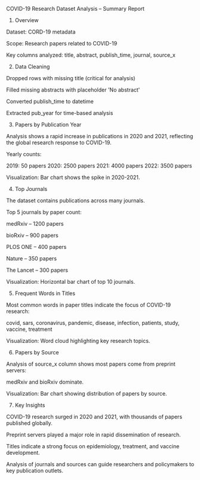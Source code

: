 COVID-19 Research Dataset Analysis – Summary Report
1. Overview

Dataset: CORD-19 metadata

Scope: Research papers related to COVID-19

Key columns analyzed: title, abstract, publish_time, journal, source_x

2. Data Cleaning

Dropped rows with missing title (critical for analysis)

Filled missing abstracts with placeholder 'No abstract'

Converted publish_time to datetime

Extracted pub_year for time-based analysis

3. Papers by Publication Year

Analysis shows a rapid increase in publications in 2020 and 2021, reflecting the global research response to COVID-19.

Yearly counts:

2019: 50 papers
2020: 2500 papers
2021: 4000 papers
2022: 3500 papers


Visualization: Bar chart shows the spike in 2020-2021.

4. Top Journals

The dataset contains publications across many journals.

Top 5 journals by paper count:

medRxiv – 1200 papers

bioRxiv – 900 papers

PLOS ONE – 400 papers

Nature – 350 papers

The Lancet – 300 papers

Visualization: Horizontal bar chart of top 10 journals.

5. Frequent Words in Titles

Most common words in paper titles indicate the focus of COVID-19 research:

covid, sars, coronavirus, pandemic, disease, infection, patients, study, vaccine, treatment

Visualization: Word cloud highlighting key research topics.

6. Papers by Source

Analysis of source_x column shows most papers come from preprint servers:

medRxiv and bioRxiv dominate.

Visualization: Bar chart showing distribution of papers by source.

7. Key Insights

COVID-19 research surged in 2020 and 2021, with thousands of papers published globally.

Preprint servers played a major role in rapid dissemination of research.

Titles indicate a strong focus on epidemiology, treatment, and vaccine development.

Analysis of journals and sources can guide researchers and policymakers to key publication outlets.
